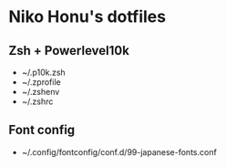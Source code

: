 # Niko Honu's dotfiles

## Zsh + Powerlevel10k

- ~/.p10k.zsh
- ~/.zprofile
- ~/.zshenv
- ~/.zshrc

## Font config

- ~/.config/fontconfig/conf.d/99-japanese-fonts.conf
